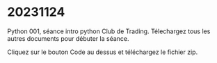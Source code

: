 # 20231124
Python 001, séance intro python Club de Trading. 
Télechargez tous les autres documents pour débuter la séance. 

Cliquez sur le bouton Code au dessus et téléchargez le fichier zip. 
